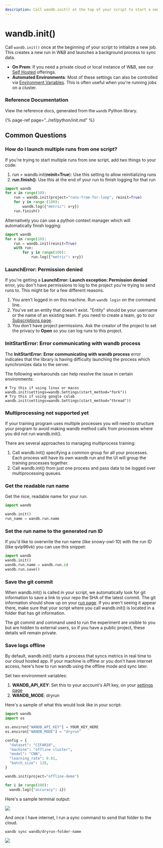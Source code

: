 ```yaml
---
description: Call wandb.init() at the top of your script to start a new run
---
```


# wandb.init\(\)

Call `wandb.init()` once at the beginning of your script to initialize a new job. This creates a new run in W&B and launches a background process to sync data. 

* **On Prem**: If you need a private cloud or local instance of W&B, see our [Self Hosted](../self-hosted/) offerings. 
* **Automated Environments**: Most of these settings can also be controlled via [Environment Variables](environment-variables.md). This is often useful when you're running jobs on a cluster.

### Reference Documentation

View the reference docs, generated from the `wandb` Python library.

{% page-ref page="../ref/python/init.md" %}

## Common Questions

### How do I launch multiple runs from one script?

If you're trying to start multiple runs from one script, add two things to your code:

1. run = wandb.init\(**reinit=True**\): Use this setting to allow reinitializing runs
2. **run.finish\(\)**: Use this at the end of your run to finish logging for that run

```python
import wandb
for x in range(10):
    run = wandb.init(project="runs-from-for-loop", reinit=True)
    for y in range (100):
        wandb.log({"metric": x+y})
    run.finish()
```

Alternatively you can use a python context manager which will automatically finish logging:

```python
import wandb
for x in range(10):
    run = wandb.init(reinit=True)
    with run:
        for y in range(100):
            run.log({"metric": x+y})
```

### LaunchError: Permission denied

If you're getting a **LaunchError: Launch exception: Permission denied** error, you don't have permissions to log to the project you're trying to send runs to. This might be for a few different reasons.

1. You aren't logged in on this machine. Run `wandb login` on the command line.
2. You've set an entity that doesn't exist. "Entity" should be your username or the name of an existing team. If you need to create a team, go to our [Subscriptions page](https://app.wandb.ai/billing).
3. You don't have project permissions. Ask the creator of the project to set the privacy to **Open** so you can log runs to this project.

### InitStartError: Error communicating with wandb process <a id="init-start-error"></a>

The **InitStartError: Error communicating with wandb process** error indicates that the library is having difficulty launching the process which synchronizes data to the server. 

The following workarounds can help resolve the issue in certain environments: 

```text
# Try this if using linux or macos
wandb.init(settings=wandb.Settings(start_method="fork"))
# Try this if using google colab
wandb.init(settings=wandb.Settings(start_method="thread"))
```

### Multiprocessing not supported yet <a id="multiprocess"></a>

If your training program uses multiple processes you will need to structure your program to avoid making wandb method calls from processes where you did not run wandb.init\(\).  
  
There are several approaches to managing multiprocess training:

1. Call wandb.init\(\) specifying a common group for all your processes.  Each process will have its own wandb run and the UI will group the training processes together.
2. Call wandb.init\(\) from just one process and pass data to be logged over multiprocessing queues. 

### Get the readable run name

Get the nice, readable name for your run.

```python
import wandb

wandb.init()
run_name = wandb.run.name
```

### Set the run name to the generated run ID

If you'd like to overwrite the run name \(like snowy-owl-10\) with the run ID \(like qvlp96vk\) you can use this snippet:

```python
import wandb
wandb.init()
wandb.run.name = wandb.run.id
wandb.run.save()
```

### Save the git commit

When wandb.init\(\) is called in your script, we automatically look for git information to save a link to your repo the SHA of the latest commit. The git information should show up on your [run page](../ref/app/pages/run-page.md#overview-tab). If you aren't seeing it appear there, make sure that your script where you call wandb.init\(\) is located in a folder that has git information.

The git commit and command used to run the experiment are visible to you but are hidden to external users, so if you have a public project, these details will remain private.

### Save logs offline

By default, wandb.init\(\) starts a process that syncs metrics in real time to our cloud hosted app. If your machine is offline or you don't have internet access, here's how to run wandb using the offline mode and sync later.

Set two environment variables:

1. **WANDB\_API\_KEY**: Set this to your account's API key, on your [settings page](https://app.wandb.ai/settings)
2. **WANDB\_MODE**: dryrun

Here's a sample of what this would look like in your script:

```python
import wandb
import os

os.environ["WANDB_API_KEY"] = YOUR_KEY_HERE
os.environ["WANDB_MODE"] = "dryrun"

config = {
  "dataset": "CIFAR10",
  "machine": "offline cluster",
  "model": "CNN",
  "learning_rate": 0.01,
  "batch_size": 128,
}

wandb.init(project="offline-demo")

for i in range(100):
  wandb.log({"accuracy": i})
```

Here's a sample terminal output:

![](../.gitbook/assets/image%20%2881%29.png)

And once I have internet, I run a sync command to send that folder to the cloud.

`wandb sync wandb/dryrun-folder-name`

![](../.gitbook/assets/image%20%2836%29.png)

